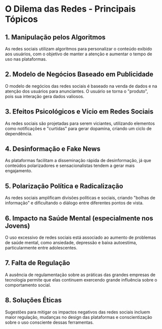 
# O Dilema das Redes - Principais Tópicos

## 1. Manipulação pelos Algoritmos
As redes sociais utilizam algoritmos para personalizar o conteúdo exibido aos usuários, com o objetivo de manter a atenção e aumentar o tempo de uso nas plataformas.

## 2. Modelo de Negócios Baseado em Publicidade
O modelo de negócios das redes sociais é baseado na venda de dados e na atenção dos usuários para anunciantes. O usuário se torna o "produto", pois sua interação gera dados valiosos.

## 3. Efeitos Psicológicos e Vício em Redes Sociais
As redes sociais são projetadas para serem viciantes, utilizando elementos como notificações e "curtidas" para gerar dopamina, criando um ciclo de dependência.

## 4. Desinformação e Fake News
As plataformas facilitam a disseminação rápida de desinformação, já que conteúdos polarizadores e sensacionalistas tendem a gerar mais engajamento.

## 5. Polarização Política e Radicalização
As redes sociais amplificam divisões políticas e sociais, criando "bolhas de informação" e dificultando o diálogo entre diferentes pontos de vista.

## 6. Impacto na Saúde Mental (especialmente nos Jovens)
O uso excessivo de redes sociais está associado ao aumento de problemas de saúde mental, como ansiedade, depressão e baixa autoestima, particularmente entre adolescentes.

## 7. Falta de Regulação
A ausência de regulamentação sobre as práticas das grandes empresas de tecnologia permite que elas continuem exercendo grande influência sobre o comportamento social.

## 8. Soluções Éticas
Sugestões para mitigar os impactos negativos das redes sociais incluem maior regulação, mudanças no design das plataformas e conscientização sobre o uso consciente dessas ferramentas.
